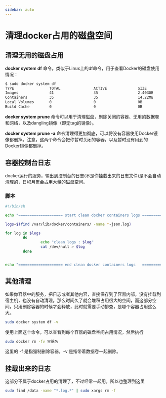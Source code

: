 ```yaml
---
sidebar: auto
---
```


# 清理docker占用的磁盘空间


## 清理无用的磁盘占用

**docker system df** 命令，类似于Linux上的df命令，用于查看Docker的磁盘使用情况：

```sh
$ sudo docker system df
TYPE                TOTAL               ACTIVE              SIZE                RECLAIMABLE
Images              41                  35                  2.403GB             2.162GB (89%)
Containers          35                  35                  14.22MB             0B (0%)
Local Volumes       0                   0                   0B                  0B
Build Cache         0                   0                   0B                  0B
```

**docker system prune** 命令可以用于清理磁盘，删除关闭的容器、无用的数据卷和网络，以及dangling镜像（即无tag的镜像）。

**docker system prune -a** 命令清理得更加彻底，可以将没有容器使用Docker镜像都删掉。注意，这两个命令会把你暂时关闭的容器，以及暂时没有用到的Docker镜像都删掉。

## 容器控制台日志

docker运行的服务，输出到控制台的日志(不是你挂载出来的日志文件)是不会自动清理的，日积月累会占用大量的磁盘空间。

### 脚本

```sh
#!/bin/sh  

echo "==================== start clean docker containers logs =========================="  

logs=$(find /var/lib/docker/containers/ -name *-json.log)  

for log in $logs  
        do  
                echo "clean logs : $log"  
                cat /dev/null > $log  
        done  


echo "==================== end clean docker containers logs   =========================="

```

## 其他清理

如果你容器中的服务，把日志或者其他内容，直接保存到了容器内部，没有挂载到宿主机，也没有自动清理，那么时间久了就会堆积占用很大的空间，而这部分空间，只用删除容器的时候才会释放，此时就需要手动排查，是哪个容器占用这么大。

```sh
sudo docker system df -v
```

使用上面这个命令，可以查看到每个容器的磁盘空间占用情况，然后执行

```sh
sudo docker rm -fv 容器名
```

这里的 -f 是指强制删除容器，-v 是指带着数据卷一起删除。

## 挂载出来的日志

这部分不属于docker占用的清理了，不过经常一起用，所以也整理到这里

```sh
sudo find /data -name "*.log.*" | sudo xargs rm -f
```




